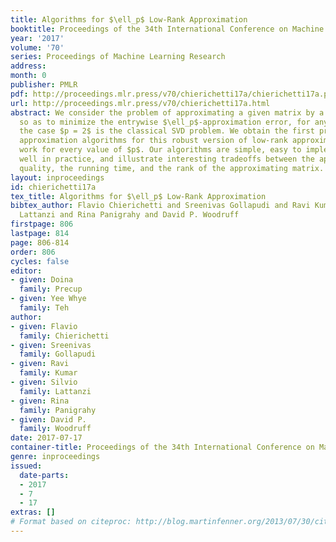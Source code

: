 ```yaml
---
title: Algorithms for $\ell_p$ Low-Rank Approximation
booktitle: Proceedings of the 34th International Conference on Machine Learning
year: '2017'
volume: '70'
series: Proceedings of Machine Learning Research
address: 
month: 0
publisher: PMLR
pdf: http://proceedings.mlr.press/v70/chierichetti17a/chierichetti17a.pdf
url: http://proceedings.mlr.press/v70/chierichetti17a.html
abstract: We consider the problem of approximating a given matrix by a low-rank matrix
  so as to minimize the entrywise $\ell_p$-approximation error, for any $p \geq 1$;
  the case $p = 2$ is the classical SVD problem. We obtain the first provably good
  approximation algorithms for this robust version of low-rank approximation that
  work for every value of $p$. Our algorithms are simple, easy to implement, work
  well in practice, and illustrate interesting tradeoffs between the approximation
  quality, the running time, and the rank of the approximating matrix.
layout: inproceedings
id: chierichetti17a
tex_title: Algorithms for $\ell_p$ Low-Rank Approximation
bibtex_author: Flavio Chierichetti and Sreenivas Gollapudi and Ravi Kumar and Silvio
  Lattanzi and Rina Panigrahy and David P. Woodruff
firstpage: 806
lastpage: 814
page: 806-814
order: 806
cycles: false
editor:
- given: Doina
  family: Precup
- given: Yee Whye
  family: Teh
author:
- given: Flavio
  family: Chierichetti
- given: Sreenivas
  family: Gollapudi
- given: Ravi
  family: Kumar
- given: Silvio
  family: Lattanzi
- given: Rina
  family: Panigrahy
- given: David P.
  family: Woodruff
date: 2017-07-17
container-title: Proceedings of the 34th International Conference on Machine Learning
genre: inproceedings
issued:
  date-parts:
  - 2017
  - 7
  - 17
extras: []
# Format based on citeproc: http://blog.martinfenner.org/2013/07/30/citeproc-yaml-for-bibliographies/
---
```

